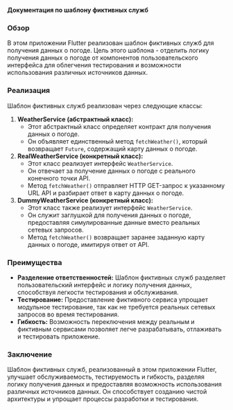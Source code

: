 **Документация по шаблону фиктивных служб**

### Обзор

В этом приложении Flutter реализован шаблон фиктивных служб для получения данных о погоде. Цель этого шаблона - отделить логику получения данных о погоде от компонентов пользовательского интерфейса для облегчения тестирования и возможности использования различных источников данных.

### Реализация

Шаблон фиктивных служб реализован через следующие классы:

1. **WeatherService (абстрактный класс):**
   - Этот абстрактный класс определяет контракт для получения данных о погоде.
   - Он объявляет единственный метод `fetchWeather()`, который возвращает `Future`, содержащий карту данных о погоде.
2. **RealWeatherService (конкретный класс):**
   - Этот класс реализует интерфейс `WeatherService`.
   - Он отвечает за получение данных о погоде с реального конечного точки API.
   - Метод `fetchWeather()` отправляет HTTP GET-запрос к указанному URL API и разбирает ответ в карту данных о погоде.
3. **DummyWeatherService (конкретный класс):**
   - Этот класс также реализует интерфейс `WeatherService`.
   - Он служит заглушкой для получения данных о погоде, предоставляя симулированные данные вместо реальных сетевых запросов.
   - Метод `fetchWeather()` возвращает заранее заданную карту данных о погоде, имитируя ответ от API.

### Преимущества

- **Разделение ответственностей:** Шаблон фиктивных служб разделяет пользовательский интерфейс и логику получения данных, способствуя легкости тестирования и обслуживания.
- **Тестирование:** Предоставление фиктивного сервиса упрощает модульное тестирование, так как не требуется реальных сетевых запросов во время тестирования.
- **Гибкость:** Возможность переключения между реальным и фиктивным сервисами позволяет легче разрабатывать, отлаживать и тестировать приложение.

### Заключение

Шаблон фиктивных служб, реализованный в этом приложении Flutter, улучшает обслуживаемость, тестируемость и гибкость, разделяя логику получения данных и предоставляя возможность использования различных источников данных. Он способствует созданию чистой архитектуры и упрощает процессы разработки и тестирования.